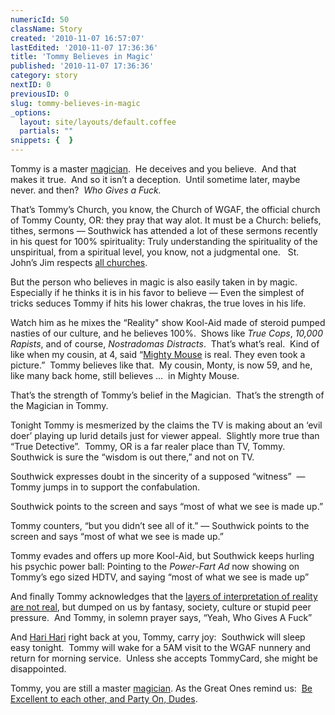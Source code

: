 ```yaml
---
numericId: 50
className: Story
created: '2010-11-07 16:57:07'
lastEdited: '2010-11-07 17:36:36'
title: 'Tommy Believes in Magic'
published: '2010-11-07 17:36:36'
category: story
nextID: 0
previousID: 0
slug: tommy-believes-in-magic
_options:
  layout: site/layouts/default.coffee
  partials: ""
snippets: {  }
---
```

Tommy is a master&nbsp;[magician][0]. &nbsp;He deceives and you believe.&nbsp; And that makes it true.&nbsp; And so it isn&rsquo;t a deception.&nbsp; Until sometime later, maybe never. and then?&nbsp; _Who Gives a Fuck._

That&rsquo;s Tommy&rsquo;s Church, you know, the Church of WGAF, the official church of Tommy County, OR: they pray that way alot. It must be a Church: beliefs, tithes, sermons &mdash; Southwick has attended a lot of these sermons recently in his quest for 100% spirituality: Truly understanding the spirituality of the unspiritual, from a spiritual level, you know, not a judgmental one. &nbsp; St. John&rsquo;s Jim respects [all churches][1].

But the person who believes in magic is also easily taken in by magic.&nbsp; Especially if he thinks it is in his favor to believe &mdash; Even the simplest of tricks seduces Tommy if hits his lower chakras, the true loves in his life.

Watch him as he mixes the &ldquo;Reality&quot; show Kool-Aid made of steroid pumped nasties of our culture, and he believes 100%. &nbsp;Shows like _True Cops_, _10,000 Rapists_, and of course, _Nostradomas Distracts_. &nbsp;That&rsquo;s what&rsquo;s real.&nbsp; Kind of like when my cousin, at 4, said &ldquo;[Mighty Mouse][2] is real. They even took a picture.&rdquo;&nbsp; Tommy believes like that.&nbsp; My cousin, Monty, is now 59, and he, like many back home, still believes &hellip;&nbsp; in Mighty Mouse.

That&rsquo;s the strength of Tommy&rsquo;s belief in the Magician.&nbsp; That&rsquo;s the strength of the Magician in Tommy.

Tonight Tommy is mesmerized by the claims the TV is making about an &lsquo;evil doer&rsquo; playing up lurid details just for viewer appeal.&nbsp; Slightly more true than &ldquo;True Detective&rdquo;.&nbsp; Tommy, OR is a far realer place than TV, Tommy.&nbsp; Southwick is sure the &ldquo;wisdom is out there,&rdquo; and not on TV.

Southwick expresses doubt in the sincerity of a supposed &ldquo;witness&rdquo;&nbsp; &mdash; Tommy jumps in to support the confabulation.

Southwick points to the screen and says &ldquo;most of what we see is made up.&rdquo;

Tommy counters, &ldquo;but you didn&rsquo;t see all of it.&rdquo; &mdash; Southwick points to the screen and says &ldquo;most of what we see is made up.&rdquo;

Tommy evades and offers up more Kool-Aid, but Southwick keeps hurling his psychic power ball: Pointing to the _Power-Fart Ad_ now showing on Tommy&rsquo;s ego sized HDTV, and saying &ldquo;most of what we see is made up&rdquo;

And finally Tommy acknowledges that the [layers of interpretation of reality are not real][3], but dumped on us by fantasy, society, culture or stupid peer pressure.&nbsp; And Tommy, in solemn prayer says, &ldquo;Yeah, Who Gives A Fuck&rdquo;

And [Hari Hari][4] right back at you, Tommy, carry joy:&nbsp; Southwick will sleep easy tonight.&nbsp; Tommy will wake for a 5AM visit to the WGAF nunnery and return for morning service. &nbsp;Unless she accepts TommyCard, she might be disappointed. &nbsp;

Tommy, you are still a master [magician][0]. As the Great Ones remind us: &nbsp;[Be Excellent to each other, and Party On, Dudes][5].



[0]: http://blissblvd.com/the-tarot/the-magician-major-arcana-i/
[1]: http://allchurches.com/
[2]: http://www.youtube.com/watch?v=GYpBoYa4pno
[3]: http://en.wikipedia.org/wiki/Maya_(illusion)
[4]: http://en.wikipedia.org/wiki/Hari_Hari
[5]: http://www.google.com/search?rls=en&amp;q=bill++and+ted&amp;ie=UTF-8&amp;oe=UTF-8